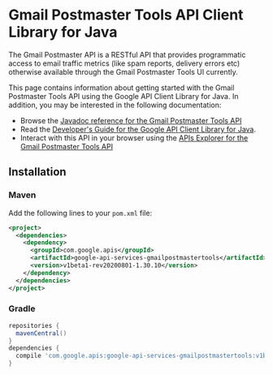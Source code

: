 # Gmail Postmaster Tools API Client Library for Java

The Gmail Postmaster API is a RESTful API that provides programmatic access to email traffic metrics (like spam reports, delivery errors etc) otherwise available through the Gmail Postmaster Tools UI currently.

This page contains information about getting started with the Gmail Postmaster Tools API
using the Google API Client Library for Java. In addition, you may be interested
in the following documentation:

* Browse the [Javadoc reference for the Gmail Postmaster Tools API][javadoc]
* Read the [Developer's Guide for the Google API Client Library for Java][google-api-client].
* Interact with this API in your browser using the [APIs Explorer for the Gmail Postmaster Tools API][api-explorer]

## Installation

### Maven

Add the following lines to your `pom.xml` file:

```xml
<project>
  <dependencies>
    <dependency>
      <groupId>com.google.apis</groupId>
      <artifactId>google-api-services-gmailpostmastertools</artifactId>
      <version>v1beta1-rev20200801-1.30.10</version>
    </dependency>
  </dependencies>
</project>
```

### Gradle

```gradle
repositories {
  mavenCentral()
}
dependencies {
  compile 'com.google.apis:google-api-services-gmailpostmastertools:v1beta1-rev20200801-1.30.10'
}
```

[javadoc]: https://googleapis.dev/java/google-api-services-gmailpostmastertools/latest/index.html
[google-api-client]: https://github.com/googleapis/google-api-java-client/
[api-explorer]: https://developers.google.com/apis-explorer/#p/gmailpostmastertools/v1/
